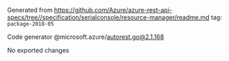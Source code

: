 Generated from https://github.com/Azure/azure-rest-api-specs/tree//specification/serialconsole/resource-manager/readme.md tag: `package-2018-05`

Code generator @microsoft.azure/autorest.go@2.1.168

No exported changes